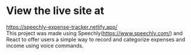 # View the live site at 
https://speechly-expense-tracker.netlify.app/  
This project was made using Speechly(https://www.speechly.com/) and React to offer users a simple way to record and categorize expenses and income using voice commands.


